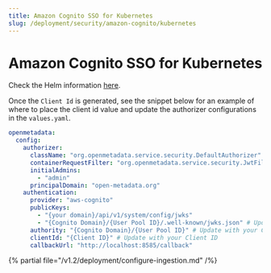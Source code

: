 ```yaml
---
title: Amazon Cognito SSO for Kubernetes
slug: /deployment/security/amazon-cognito/kubernetes
---
```


# Amazon Cognito SSO for Kubernetes

Check the Helm information [here](https://artifacthub.io/packages/search?repo=open-metadata).

Once the `Client Id` is generated, see the snippet below for an example of where to
place the client id value and update the authorizer configurations in the `values.yaml`.

```yaml
openmetadata:
  config:
    authorizer:
      className: "org.openmetadata.service.security.DefaultAuthorizer"
      containerRequestFilter: "org.openmetadata.service.security.JwtFilter"
      initialAdmins:
        - "admin"
      principalDomain: "open-metadata.org"
    authentication:
      provider: "aws-cognito"
      publicKeys:
        - "{your domain}/api/v1/system/config/jwks"
        - "{Cognito Domain}/{User Pool ID}/.well-known/jwks.json" # Update with your Cognito Domain and User Pool ID
      authority: "{Cognito Domain}/{User Pool ID}" # Update with your Cognito Domain and User Pool ID as follows - https://cognito-idp.us-west-1.amazonaws.com/us-west-1_DL8xfTzj8
      clientId: "{Client ID}" # Update with your Client ID
      callbackUrl: "http://localhost:8585/callback"
```

{% partial file="/v1.2/deployment/configure-ingestion.md" /%}
